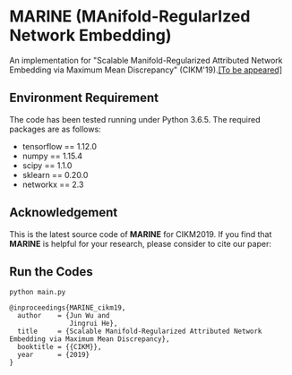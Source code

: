 # MARINE (MAnifold-RegularIzed Network Embedding)
An implementation for "Scalable Manifold-Regularized Attributed Network Embedding via Maximum Mean Discrepancy" (CIKM'19).[[To be appeared]](http://www.cikm2019.net)

## Environment Requirement
The code has been tested running under Python 3.6.5. The required packages are as follows:
* tensorflow == 1.12.0
* numpy == 1.15.4
* scipy == 1.1.0
* sklearn == 0.20.0
* networkx == 2.3

## Acknowledgement
This is the latest source code of **MARINE** for CIKM2019. If you find that **MARINE** is helpful for your research, please consider to cite our paper:

## Run the Codes
```
python main.py
```


```
@inproceedings{MARINE_cikm19,
  author    = {Jun Wu and
               Jingrui He},
  title     = {Scalable Manifold-Regularized Attributed Network Embedding via Maximum Mean Discrepancy},
  booktitle = {{CIKM}},
  year      = {2019}
}
```
